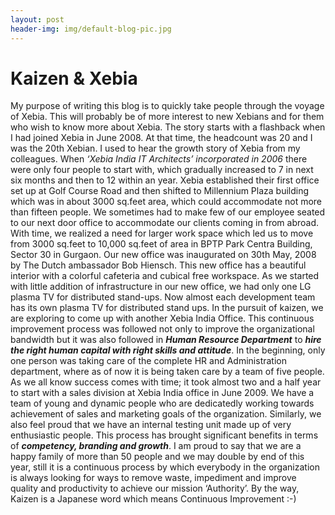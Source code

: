 ```yaml
---
layout: post
header-img: img/default-blog-pic.jpg
---
```


# Kaizen & Xebia

My purpose of writing this blog is to quickly take people through the voyage of Xebia. This will probably be of more interest to new Xebians and for them who wish to know more about Xebia. The story starts with a flashback when I had joined Xebia in June 2008. At that time, the headcount was 20 and I was the 20th Xebian. I used to hear the growth story of Xebia from my colleagues. When _‘Xebia India IT Architects’ incorporated in 2006_ there were only four people to start with, which gradually increased to 7 in next six months and then to 12 within an year. Xebia established their first office set up at Golf Course Road and then shifted to Millennium Plaza building which was in about 3000 sq.feet area, which could accommodate not more than fifteen people. We sometimes had to make few of our employee seated to our next door office to accommodate our clients coming in from abroad. With time, we realized a need for larger work space which led us to move from 3000 sq.feet to 10,000 sq.feet of area in BPTP Park Centra Building, Sector 30 in Gurgaon. Our new office was inaugurated on 30th May, 2008 by The Dutch ambassador Bob Hiensch. This new office has a beautiful interior with a colorful cafeteria and cubical free workspace. As we started with little addition of infrastructure in our new office, we had only one LG plasma TV for distributed stand-ups. Now almost each development team has its own plasma TV for distributed stand ups. In the pursuit of kaizen, we are exploring to come up with another Xebia India Office. This continuous improvement process was followed not only to improve the organizational bandwidth but it was also followed in **_Human Resource Department_** to **_hire the right human capital with right skills and attitude_**. In the beginning, only one person was taking care of the complete HR and Administration department, where as of now it is being taken care by a team of five people. As we all know success comes with time; it took almost two and a half year to start with a sales division at Xebia India office in June 2009. We have a team of young and dynamic people who are dedicatedly working towards achievement of sales and marketing goals of the organization. Similarly, we also feel proud that we have an internal testing unit made up of very enthusiastic people. This process has brought significant benefits in terms of **_competency, branding and growth_**. I am proud to say that we are a happy family of more than 50 people and we may double by end of this year, still it is a continuous process by which everybody in the organization is always looking for ways to remove waste, impediment and improve quality and productivity to achieve our mission ‘Authority’. By the way, Kaizen is a Japanese word which means Continuous Improvement :-)
